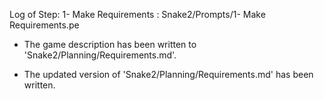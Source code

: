 Log of Step: 1- Make Requirements : Snake2/Prompts/1- Make Requirements.pe


 - The game description has been written to 'Snake2/Planning/Requirements.md'.

 - The updated version of 'Snake2/Planning/Requirements.md' has been written.
